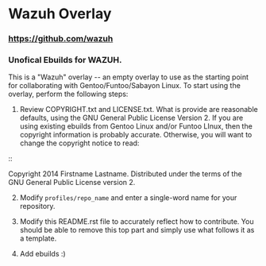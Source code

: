 Wazuh Overlay
================
### https://github.com/wazuh  
### Unofical Ebuilds for WAZUH.

This is a "Wazuh" overlay -- an empty overlay to use as the starting point
for collaborating with Gentoo/Funtoo/Sabayon Linux. To start using the overlay, perform the
following steps:

1. Review COPYRIGHT.txt and LICENSE.txt. What is provide are reasonable defaults,
   using the GNU General Public License Version 2. If you are using existing ebuilds from
   Gentoo Linux and/or Funtoo LInux, then the copyright information is probably
   accurate. Otherwise, you will want to change the copyright notice to read:

::

  Copyright 2014 Firstname Lastname. Distributed under the terms of the GNU
  General Public License version 2.

2. Modify ``profiles/repo_name`` and enter a single-word name for your repository.

3. Modify this README.rst file to accurately reflect how to contribute. You should
   be able to remove this top part and simply use what follows it as a template.

4. Add ebuilds :)


